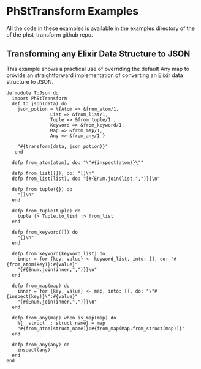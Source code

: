 # PhStTransform Examples

All the code in these examples is available in the examples directory of the
of the phst_transform github repo.

## Transforming any Elixir Data Structure to JSON

This example shows a practical use of overriding the default Any map
to provide an straightforward implementation of converting an Elixir
data structure to JSON.


    defmodule ToJson do
      import PhStTransform
      def to_json(data) do
        json_potion = %{Atom => &from_atom/1,
                    List => &from_list/1,
                    Tuple => &from_tuple/1 ,
                    Keyword => &from_keyword/1,
                    Map => &from_map/1,
                    Any => &from_any/1 }

        "#{transform(data, json_potion)}"
       end

      defp from_atom(atom), do: "\"#{inspect(atom)}\""

      defp from_list([]), do: "[]\n"
      defp from_list(list), do: "[#{Enum.join(list,",")}]\n"

      defp from_tuple({}) do
        "[]\n"
      end

      defp from_tuple(tuple) do
        tuple |> Tuple.to_list |> from_list
      end

      defp from_keyword([]) do
        "{}\n"
      end

      defp from_keyword(keyword_list) do
        inner = for {key, value} <- keyword_list, into: [], do: "#{from_atom(key)}:#{value}"
        "{#{Enum.join(inner,",")}}\n"
      end

      defp from_map(map) do
        inner = for {key, value} <- map, into: [], do: "\"#{inspect(key)}\":#{value}"
        "{#{Enum.join(inner,",")}}\n"
      end

      defp from_any(map) when is_map(map) do
        %{__struct__: struct_name} = map
        "#{from_atom(struct_name)}:#{from_map(Map.from_struct(map))}"
      end

      defp from_any(any) do
        inspect(any)
      end
    end

